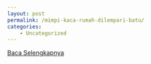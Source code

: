 ```yaml
---
layout: post
permalink: /mimpi-kaca-rumah-dilempari-batu/
categories:
    - Uncategorized
---
```


[Baca Selengkapnya](/02)